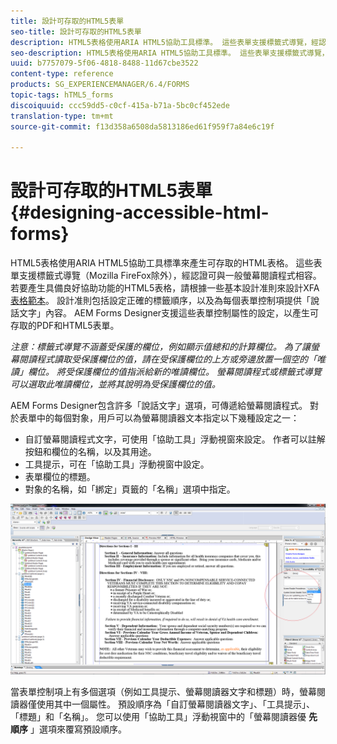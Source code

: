 ```yaml
---
title: 設計可存取的HTML5表單
seo-title: 設計可存取的HTML5表單
description: HTML5表格使用ARIA HTML5協助工具標準。 這些表單支援標籤式導覽，經認證可與一般螢幕閱讀程式相容。
seo-description: HTML5表格使用ARIA HTML5協助工具標準。 這些表單支援標籤式導覽，經認證可與一般螢幕閱讀程式相容。
uuid: b7757079-5f06-4818-8488-11d67cbe3522
content-type: reference
products: SG_EXPERIENCEMANAGER/6.4/FORMS
topic-tags: hTML5_forms
discoiquuid: ccc59dd5-c0cf-415a-b71a-5bc0cf452ede
translation-type: tm+mt
source-git-commit: f13d358a6508da5813186ed61f959f7a84e6c19f

---
```



# 設計可存取的HTML5表單 {#designing-accessible-html-forms}

HTML5表格使用ARIA HTML5協助工具標準來產生可存取的HTML表格。 這些表單支援標籤式導覽（Mozilla FireFox除外），經認證可與一般螢幕閱讀程式相容。 若要產生具備良好協助功能的HTML5表格，請根據一些基本設計准則來設計XFA [表格範本](/help/forms/using/best-practices-for-html5-forms.md)。 設計准則包括設定正確的標籤順序，以及為每個表單控制項提供「說話文字」內容。 AEM Forms Designer支援這些表單控制屬性的設定，以產生可存取的PDF和HTML5表單。

*注意：標籤式導覽不涵蓋受保護的欄位，例如顯示值總和的計算欄位。 為了讓螢幕閱讀程式讀取受保護欄位的值，請在受保護欄位的上方或旁邊放置一個空的「唯讀」欄位。 將受保護欄位的值指派給新的唯讀欄位。 螢幕閱讀程式或標籤式導覽可以選取此唯讀欄位，並將其說明為受保護欄位的值。*

AEM Forms Designer包含許多「說話文字」選項，可傳遞給螢幕閱讀程式。 對於表單中的每個對象，用戶可以為螢幕閱讀器文本指定以下幾種設定之一：

* 自訂螢幕閱讀程式文字，可使用「協助工具」浮動視窗來設定。 作者可以註解按鈕和欄位的名稱，以及其用途。
* 工具提示，可在「協助工具」浮動視窗中設定。
* 表單欄位的標題。
* 對象的名稱，如「綁定」頁籤的「名稱」選項中指定。

![協助工具](assets/accessibility.png)

當表單控制項上有多個選項（例如工具提示、螢幕閱讀器文字和標題）時，螢幕閱讀器僅使用其中一個屬性。 預設順序為「自訂螢幕閱讀器文字」、「工具提示」、「標題」和「名稱」。 您可以使用「協助工具」浮動視窗中的「螢幕閱讀器優 **先順序** 」選項來覆寫預設順序。
